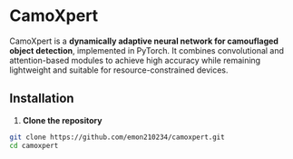 # CamoXpert

CamoXpert is a **dynamically adaptive neural network for camouflaged object detection**, implemented in PyTorch. It combines convolutional and attention-based modules to achieve high accuracy while remaining lightweight and suitable for resource-constrained devices.

## Installation

1. **Clone the repository**  
```bash
git clone https://github.com/emon210234/camoxpert.git
cd camoxpert
